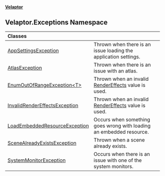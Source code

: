 #### [Velaptor](index.md 'index')

## Velaptor.Exceptions Namespace

| Classes | |
| :--- | :--- |
| [AppSettingsException](Velaptor.Exceptions.AppSettingsException.md 'Velaptor.Exceptions.AppSettingsException') | Thrown when there is an issue loading the application settings. |
| [AtlasException](Velaptor.Exceptions.AtlasException.md 'Velaptor.Exceptions.AtlasException') | Thrown when there is an issue with an atlas. |
| [EnumOutOfRangeException&lt;T&gt;](Velaptor.Exceptions.EnumOutOfRangeException_T_.md 'Velaptor.Exceptions.EnumOutOfRangeException<T>') | Thrown when an invalid [RenderEffects](Velaptor.Graphics.RenderEffects.md 'Velaptor.Graphics.RenderEffects') value is used. |
| [InvalidRenderEffectsException](Velaptor.Exceptions.InvalidRenderEffectsException.md 'Velaptor.Exceptions.InvalidRenderEffectsException') | Thrown when an invalid [RenderEffects](Velaptor.Graphics.RenderEffects.md 'Velaptor.Graphics.RenderEffects') value is used. |
| [LoadEmbeddedResourceException](Velaptor.Exceptions.LoadEmbeddedResourceException.md 'Velaptor.Exceptions.LoadEmbeddedResourceException') | Occurs when something goes wrong with loading an embedded resource. |
| [SceneAlreadyExistsException](Velaptor.Exceptions.SceneAlreadyExistsException.md 'Velaptor.Exceptions.SceneAlreadyExistsException') | Thrown when a scene already exists. |
| [SystemMonitorException](Velaptor.Exceptions.SystemMonitorException.md 'Velaptor.Exceptions.SystemMonitorException') | Occurs when there is an issue with one of the system monitors. |
